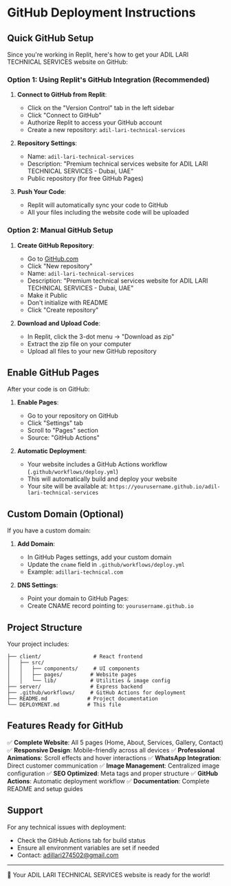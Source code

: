# GitHub Deployment Instructions

## Quick GitHub Setup

Since you're working in Replit, here's how to get your ADIL LARI TECHNICAL SERVICES website on GitHub:

### Option 1: Using Replit's GitHub Integration (Recommended)

1. **Connect to GitHub from Replit**:
   - Click on the "Version Control" tab in the left sidebar
   - Click "Connect to GitHub"
   - Authorize Replit to access your GitHub account
   - Create a new repository: `adil-lari-technical-services`

2. **Repository Settings**:
   - Name: `adil-lari-technical-services`
   - Description: "Premium technical services website for ADIL LARI TECHNICAL SERVICES - Dubai, UAE"
   - Public repository (for free GitHub Pages)

3. **Push Your Code**:
   - Replit will automatically sync your code to GitHub
   - All your files including the website code will be uploaded

### Option 2: Manual GitHub Setup

1. **Create GitHub Repository**:
   - Go to [GitHub.com](https://github.com)
   - Click "New repository"
   - Name: `adil-lari-technical-services`
   - Description: "Premium technical services website for ADIL LARI TECHNICAL SERVICES - Dubai, UAE"
   - Make it Public
   - Don't initialize with README
   - Click "Create repository"

2. **Download and Upload Code**:
   - In Replit, click the 3-dot menu → "Download as zip"
   - Extract the zip file on your computer
   - Upload all files to your new GitHub repository

## Enable GitHub Pages

After your code is on GitHub:

1. **Enable Pages**:
   - Go to your repository on GitHub
   - Click "Settings" tab
   - Scroll to "Pages" section
   - Source: "GitHub Actions"

2. **Automatic Deployment**:
   - Your website includes a GitHub Actions workflow (`.github/workflows/deploy.yml`)
   - This will automatically build and deploy your website
   - Your site will be available at: `https://yourusername.github.io/adil-lari-technical-services`

## Custom Domain (Optional)

If you have a custom domain:

1. **Add Domain**:
   - In GitHub Pages settings, add your custom domain
   - Update the `cname` field in `.github/workflows/deploy.yml`
   - Example: `adillari-technical.com`

2. **DNS Settings**:
   - Point your domain to GitHub Pages:
   - Create CNAME record pointing to: `yourusername.github.io`

## Project Structure

Your project includes:

```
├── client/                 # React frontend
│   ├── src/
│   │   ├── components/     # UI components
│   │   ├── pages/         # Website pages
│   │   └── lib/           # Utilities & image config
├── server/                # Express backend
├── .github/workflows/     # GitHub Actions for deployment
├── README.md             # Project documentation
└── DEPLOYMENT.md         # This file
```

## Features Ready for GitHub

✅ **Complete Website**: All 5 pages (Home, About, Services, Gallery, Contact)
✅ **Responsive Design**: Mobile-friendly across all devices
✅ **Professional Animations**: Scroll effects and hover interactions
✅ **WhatsApp Integration**: Direct customer communication
✅ **Image Management**: Centralized image configuration
✅ **SEO Optimized**: Meta tags and proper structure
✅ **GitHub Actions**: Automatic deployment workflow
✅ **Documentation**: Complete README and setup guides

## Support

For any technical issues with deployment:
- Check the GitHub Actions tab for build status
- Ensure all environment variables are set if needed
- Contact: adillari274502@gmail.com

---

🚀 Your ADIL LARI TECHNICAL SERVICES website is ready for the world!
